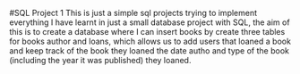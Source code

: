 #SQL Project 1
This is just a simple sql projects trying to implement everything I have learnt in just a small database project with SQL, the aim of this is to create a database where I can insert books by create three tables for books author and loans, which allows us to add users that loaned a book and keep track of the book they loaned the date autho and type of the book (including the year it was published) they loaned.